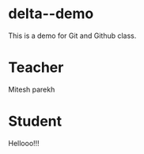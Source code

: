 # delta--demo
This is a demo for Git and Github class.

# Teacher 
Mitesh parekh

# Student
Hellooo!!!

